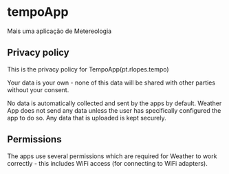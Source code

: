 # tempoApp

Mais uma aplicação de Metereologia

## Privacy policy

This is the privacy policy for TempoApp(pt.rlopes.tempo)

Your data is your own - none of this data will be shared with other parties without your consent.

No data is automatically collected and sent by the apps by default. Weather App does not send any data unless the user has specifically configured the app to do so. Any data that is uploaded is kept securely.

## Permissions

The apps use several permissions which are required for Weather to work correctly - this includes WiFi access (for connecting to WiFi adapters).
